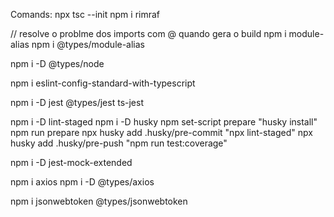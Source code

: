 Comands:
npx tsc --init
npm i rimraf

// resolve o problme dos imports com @ quando gera o build
npm i module-alias
npm i @types/module-alias

npm i -D @types/node

npm i eslint-config-standard-with-typescript

npm i -D jest @types/jest ts-jest

npm i -D lint-staged
npm i -D husky
npm set-script prepare "husky install"
npm run prepare
npx husky add .husky/pre-commit "npx lint-staged"
npx husky add .husky/pre-push "npm run test:coverage"

npm i -D jest-mock-extended

npm i axios
 npm i -D @types/axios

npm i jsonwebtoken @types/jsonwebtoken
